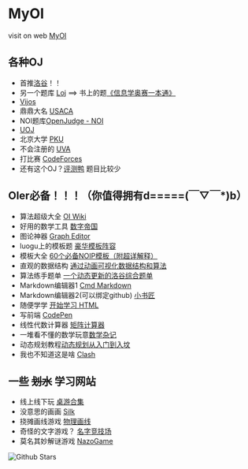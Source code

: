 # MyOI

visit on web [MyOI](https://mayxwace.github.io/MyOI/)

## 各种OJ
- 首推[洛谷](https://www.luogu.com.cn/)！！
 - 另一个题库 [Loj](https://loj.ac/) ==> 书上的题[《信息学奥赛一本通》](https://loj.ac/d/588)
- [Vijos](https://vijos.org/)
- 鼎鼎大名 [USACA](http://train.usaco.org/usacogate)
- NOI题库[OpenJudge - NOI](http://noi.openjudge.cn/)
- [UOJ](https://uoj.ac/problems)
- 北京大学 [PKU](http://poj.org/)
- 不会注册的 [UVA](https://onlinejudge.org/)
- 打比赛 [CodeForces](https://codeforces.com/)
- 还有这个OJ？[评测鸭](https://duck.ac/) 题目比较少


## OIer必备！！！（你值得拥有d=====(￣▽￣*)b）

- 算法超级大全 [OI Wiki](https://oi-wiki.org/)
- 好用的数学工具 [数字帝国](https://zh.numberempire.com/)
- 图论神器 [Graph Editor](https://csacademy.com/app/graph_editor/)
- luogu上的模板题 [豪华模板阵容](https://www.luogu.com/paste/b7vhgqco)
- 模板大全 [60个必备NOIP模板（附超详解释）](https://www.cnblogs.com/lqhsr/p/11709089.html)
- 直观的数据结构 [通过动画可视化数据结构和算法](https://visualgo.net/zh)
- 算法练手题单 [一个动态更新的洛谷综合题单](https://www.luogu.com/article/k1og8xr1)
- Markdown编辑器1 [Cmd Markdown](https://www.zybuluo.com/mdeditor)
- Markdown编辑器2(可以绑定github) [小书匠](https://markdown.xiaoshujiang.com/)
- 随便学学 [开始学习 HTML](https://developer.mozilla.org/zh-CN/docs/Learn/HTML/Introduction_to_HTML/Getting_started)
- 写前端 [CodePen](https://codepen.io/)
- 线性代数计算器 [矩阵计算器](https://matrixcalc.org/zh-CN/)
- 一堆看不懂的数学玩意[数学杂记](https://www.luogu.com/paste/nnhhar1a)
- 动态规划教程[动态规划从入门到入坟](https://www.luogu.com/article/qkzviqew)
- 我也不知道这是啥 [Clash](https://ikuuu.pw/)


## 一些 ~~划水~~ 学习网站

- 线上线下玩 [桌游合集](https://game.hullqin.cn/)
- 没意思的画画 [Silk](http://weavesilk.com/)
- 挠摊画线游戏 [物理画线](https://www.xiwnn.com/huaxian)
- 奇怪的文字游戏？ [名字竞技场](https://namerena.github.io/)
- 莫名其妙解谜游戏 [NazoGame](https://nazo.one-story.cn/)

![Github Stars](https://img.shields.io/github/stars/MAyxWACE/MyOI.svg)
